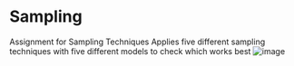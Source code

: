 # Sampling
Assignment for Sampling Techniques
Applies five different sampling techniques with five different models to check which works best
![image](https://github.com/user-attachments/assets/e766a6db-df7a-493d-af43-b5a394df83eb)
